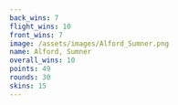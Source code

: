 ```yaml
---
back_wins: 7
flight_wins: 10
front_wins: 7
image: /assets/images/Alford_Sumner.png
name: Alford, Sumner
overall_wins: 10
points: 49
rounds: 30
skins: 15
---
```

